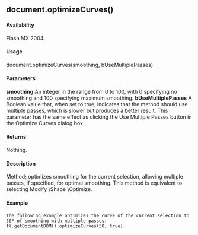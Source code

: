 ## document.optimizeCurves()

#### Availability

Flash MX 2004.

#### Usage

document.optimizeCurves(smoothing, bUseMultiplePasses)

#### Parameters

**smoothing** An integer in the range from 0 to 100, with 0 specifying no smoothing and 100 specifying maximum smoothing.
**bUseMultiplePasses** A Boolean value that, when set to true, indicates that the method should use multiple passes, which is slower but produces a better result. This parameter has the same effect as clicking the Use Multiple Passes button in the Optimize Curves dialog box.

#### Returns

Nothing.

#### Description

Method; optimizes smoothing for the current selection, allowing multiple passes, if specified, for optimal smoothing. This method is equivalent to selecting Modify \Shape \Optimize.

#### Example

```
The following example optimizes the curve of the current selection to 50º of smoothing with multiple passes:
fl.getDocumentDOM().optimizeCurves(50, true);

```